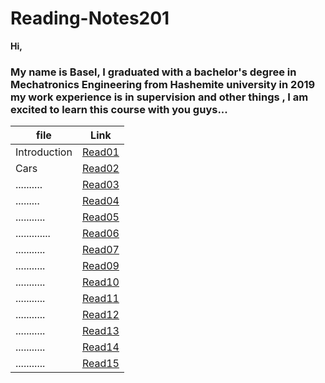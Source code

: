 # Reading-Notes201

**Hi,**

### My name is Basel, I graduated with a bachelor's degree in Mechatronics Engineering from Hashemite university in 2019 my work experience is in supervision and other things , I am excited to learn this course with you guys...


| file     | Link       |
| ---------| -----------|
| Introduction   | [Read01]() |
| Cars |  [Read02]()   |
| ..........  |  [Read03]()   |
| .........   |  [Read04]()   |
| ...........  |  [Read05]()   |
| .............  |  [Read06]()
| ...........  |  [Read07]()
| ...........   |  [Read09]()   |
| ...........   |  [Read10]()   |
| ...........   |  [Read11]()   |
| ...........   |  [Read12]()   |
| ...........   |  [Read13]()   |
| ...........   |  [Read14]()   |
| ...........   |  [Read15]()   |

